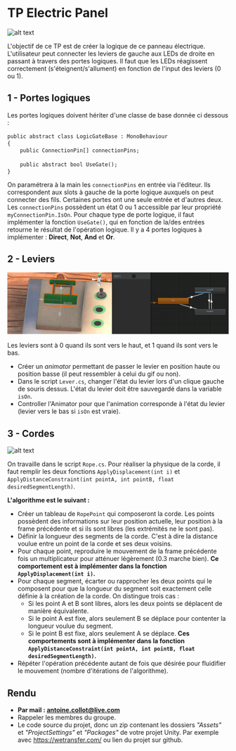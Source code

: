 ﻿# TP Electric Panel
![alt text](ElectricPanel_Demo.gif "Demo")

L'objectif de ce TP est de créer la logique de ce panneau électrique. L'utilisateur peut connecter les leviers de gauche aux LEDs de droite en passant à travers des portes logiques. Il faut que les LEDs réagissent correctement (s'éteignent/s'allument) en fonction de l'input des leviers (0 ou 1).

## 1 - Portes logiques

Les portes logiques doivent hériter d'une classe de base donnée ci dessous :

    public abstract class LogicGateBase : MonoBehaviour
	{
	    public ConnectionPin[] connectionPins;

	    public abstract bool UseGate();
	}

On paramétrera à la main les `connectionPins` en entrée via l'éditeur. Ils correspondent aux slots à gauche de la porte logique auxquels on peut connecter des fils. Certaines portes ont une seule entrée et d'autres deux. Les `connectionPins` possèdent un état 0 ou 1 accessible par leur propriété `myConnectionPin.IsOn`.
Pour chaque type de porte logique, il faut implémenter la fonction `UseGate()`, qui en fonction de la/des entrées retourne le résultat de l'opération logique.
Il y a 4 portes logiques à implémenter : **Direct**, **Not**, **And** et **Or**.

## 2 - Leviers

![alt text](ElectricPanel_Levers.gif "Levers")

Les leviers sont à 0 quand ils sont vers le haut, et 1 quand ils sont vers le bas.

* Créer un *animator* permettant de passer le levier en position haute ou position basse (il peut ressembler à celui du gif ou non).
* Dans le script `Lever.cs`, changer l'état du levier lors d'un clique gauche de souris dessus. L'état du levier doit être sauvegardé dans la variable `isOn`.
*  Controller l'Animator pour que l'animation corresponde à l'état du levier (levier vers le bas si `isOn` est vraie).

## 3 - Cordes

![alt text](ElectricPanel_Rope.gif "Rope")

On travaille dans le script `Rope.cs`.
Pour réaliser la physique de la corde, il faut remplir les deux fonctions `ApplyDisplacement(int i)` et `ApplyDistanceConstraint(int pointA, int pointB, float desiredSegmentLength)`.

**L'algorithme est le suivant :**
* Créer un tableau de `RopePoint` qui composeront la corde. Les points possèdent des informations sur leur position actuelle, leur position à la frame précédente et si ils sont libres (les extrémités ne le sont pas).
* Définir la longueur des segments de la corde. C'est à dire la distance voulue entre un point de la corde et ses deux voisins.
* Pour chaque point, reproduire le mouvement de la frame précédente fois un multiplicateur pour atténuer légèrement (0.3 marche bien). **Ce comportement est à implémenter dans la fonction `ApplyDisplacement(int i)`.**
* Pour chaque segment, écarter ou rapprocher les deux points qui le composent pour que la longueur du segment soit exactement celle définie à la création de la corde. On distingue trois cas :
	* Si les point A et B sont libres, alors les deux points se déplacent de manière équivalente.
	* Si le point A est fixe, alors seulement B se déplace pour contenter la longueur voulue du segment.
	* Si le point B est fixe, alors seulement A se déplace.
**Ces comportements sont à implémenter dans la fonction `ApplyDistanceConstraint(int pointA, int pointB, float desiredSegmentLength)`.**
* Répéter l'opération précédente autant de fois que désirée pour fluidifier le mouvement (nombre d'itérations de l'algorithme).

## Rendu

* **Par mail : antoine.collot@live.com**
* Rappeler les membres du groupe.
* Le code source du projet, donc un zip contenant les dossiers *"Assets"* et *"ProjectSettings"* et *"Packages"* de votre projet Unity. Par exemple avec https://wetransfer.com/ ou lien du projet sur github.
